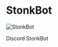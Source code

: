 # StonkBot
![StonkBot](https://media.discordapp.net/attachments/813006733881376778/814116322921152532/2.png?width=537&height=468)

Discord StonkBot

